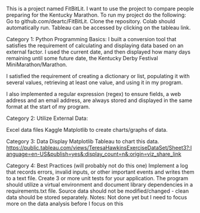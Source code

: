  This is a  project named FitBitLit. I want to use the   project to compare  people preparing for the Kentucky Marathon.
To run my project do the following: Go to github.com/deartc/FitBitLit.  Clone the repository.
Colab should automatically run.  Tableau can be accessed by clicking on the tableau link. 
  
 
Category 1: Python Programming Basics:
I built a conversion tool that satisfies the requirement of calculating and displaying data based on an external factor. I used the current date, and then displayed how many days remaining until some future date, the Kentucky Derby Festival MiniMarathon/Marathon. 
 
I satisfied the requirement of creating a dictionary or list, populating it with several values, retrieving at least one value, and using it in my program.

I also implemented a regular expression (regex) to ensure  fields, a web address and an email address, are always stored and displayed in the same format at the start of my program. 
 
 
 
Category 2: Utilize External Data:
 
Excel data files
Kaggle 
Matplotlib to create charts/graphs of data.


Category 3: Data Display
Matplotlib 
Tableau to chart this data.
https://public.tableau.com/views/TeresaHawkinsExerciseDataSet/Sheet3?:language=en-US&publish=yes&:display_count=n&:origin=viz_share_link
  

Category 4: Best Practices  (will probably not do this one)
 Implement a log that records errors, invalid inputs, or other important events and writes them to a text file. Create 3 or more unit tests for your application. The program should utilize a virtual environment and document library dependencies in a requirements.txt file. Source data should not be modified/changed - clean data should be stored separately.
 Notes:   Not done yet but I need to focus more on the data analysis before I focus on this


